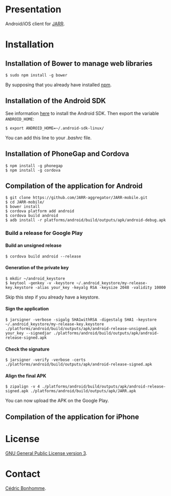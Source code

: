 # Presentation

Android/iOS client for [JARR](https://github.com/JARR-aggregator/JARR).

# Installation

## Installation of Bower to manage web libraries

    $ sudo npm install -g bower

By supposing that you already have installed [npm](https://www.npmjs.com).

## Installation of the Android SDK

See information [here](https://developer.android.com/sdk) to install the Android
SDK. Then export the variable ``ANDROID_HOME``:

    $ export ANDROID_HOME=~/.android-sdk-linux/

You can add this line to your *.bashrc* file.

## Installation of PhoneGap and Cordova

    $ npm install -g phonegap
    $ npm install -g cordova

## Compilation of the application for Android

    $ git clone https://github.com/JARR-aggregator/JARR-mobile.git
    $ cd JARR-mobile/
    $ bower install
    $ cordova platform add android
    $ cordova build android
    $ adb install -r platforms/android/build/outputs/apk/android-debug.apk

### Build a release for Google Play

#### Build an unsigned release

    $ cordova build android --release

#### Generation of the private key

    $ mkdir ~/android_keystore
    $ keytool -genkey -v -keystore ~/.android_keystore/my-release-key.keystore -alias your_key -keyalg RSA -keysize 2048 -validity 10000

Skip this step if you already have a keystore.

#### Sign the application

    $ jarsigner -verbose -sigalg SHA1withRSA -digestalg SHA1 -keystore ~/.android_keystore/my-release-key.keystore ./platforms/android/build/outputs/apk/android-release-unsigned.apk your_key --signedjar ./platforms/android/build/outputs/apk/android-release-signed.apk

#### Check the signature

    $ jarsigner -verify -verbose -certs ./platforms/android/build/outputs/apk/android-release-signed.apk

#### Align the final APK

    $ zipalign -v 4 ./platforms/android/build/outputs/apk/android-release-signed.apk ./platforms/android/build/outputs/apk/JARR.apk

You can now upload the APK on the Google Play.


## Compilation of the application for iPhone

# License

[GNU General Public License version 3](https://www.gnu.org/licenses/gpl-3.0.html).

# Contact

[Cédric Bonhomme](https://www.cedricbonhomme.org).
